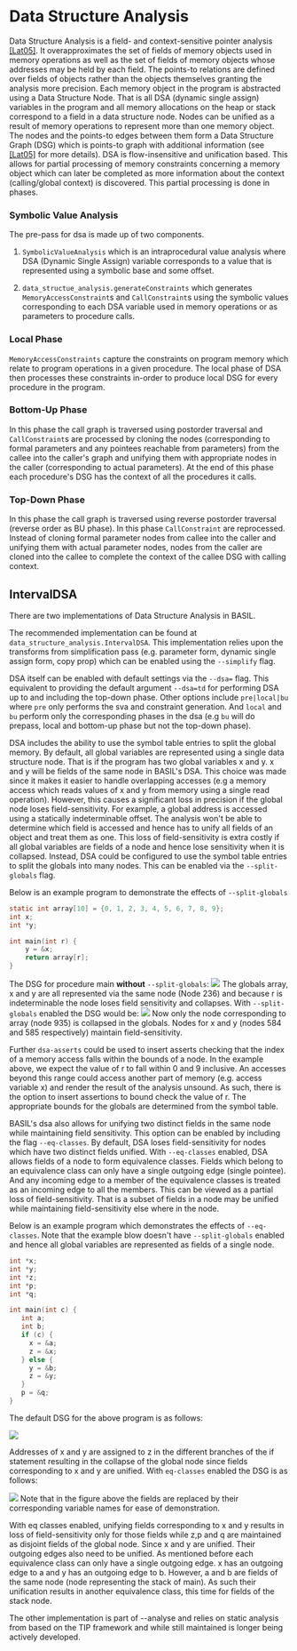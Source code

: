 
# Data Structure Analysis

Data Structure Analysis is a field- and context-sensitive pointer analysis [[Lat05]](https://llvm.org/pubs/2005-05-04-LattnerPHDThesis.pdf).
It overapproximates the set of fields of memory objects used in memory operations
as well as the set of fields of memory objects whose addresses may be held by each field.
The points-to relations are defined over fields of objects rather than the objects themselves granting
the analysis more precision.
Each memory object in the program is abstracted using a Data Structure Node.
That is all DSA (dynamic single assign) variables in the program and all memory allocations on the heap or stack
correspond to a field in a data structure node.
Nodes can be unified as a result of memory operations to represent more than one memory object.
The nodes and the points-to edges between them form a Data Structure Graph (DSG)
which is points-to graph with additional information (see [[Lat05]](https://llvm.org/pubs/2005-05-04-LattnerPHDThesis.pdf) for more details).
DSA is flow-insensitive and unification based. This allows for partial processing
of memory constraints concerning a memory object which can later be completed
as more information about the context (calling/global context) is discovered.
This partial processing is done in phases.

### Symbolic Value Analysis
The pre-pass for dsa is made up of two components.
1. `SymbolicValueAnalysis` which is an
   intraprocedural value analysis where DSA (Dynamic Single Assign) variable corresponds to a value that is represented using a
   symbolic base and some offset.

2. `data_structue_analysis.generateConstraints` which generates
   `MemoryAccessConstraint`s and `CallConstraint`s using the symbolic values corresponding to each DSA variable used in
   memory operations or as parameters to procedure calls.

### Local Phase
`MemoryAccessConstraints` capture the constraints on program memory which relate to program
operations in a given procedure. The local phase of DSA then processes these constraints
in-order to produce local DSG for every procedure in the program.

### Bottom-Up Phase
In this phase the call graph is traversed using postorder traversal and `CallConstraint`s
are processed by cloning the nodes (corresponding to
formal parameters and any pointees reachable from parameters) from the callee into the caller's graph
and unifying them with appropriate nodes in the caller (corresponding to actual parameters).
At the end of this phase each procedure's DSG has the context of all the
procedures it calls.

### Top-Down Phase
In this phase the call graph is traversed using reverse postorder traversal (reverse order as BU phase).
In this phase `CallConstraint` are reprocessed. Instead of cloning formal parameter nodes from callee into the caller
and unifying them with actual parameter nodes, nodes from the caller are cloned into the callee
to complete the context of the callee DSG with calling context.


## IntervalDSA
There are two implementations of Data Structure Analysis in BASIL.

The recommended implementation can be found at `data_structure_analysis.IntervalDSA`.
This implementation relies upon the transforms from simplification
pass (e.g. parameter form, dynamic single assign form, copy prop) which can be enabled
using the `--simplify` flag.

DSA itself can be enabled with default settings via the `--dsa=` flag. This
equivalent to providing the default argument `--dsa=td` for performing DSA up to and including
the top-down phase. Other options include `pre|local|bu` where `pre` only performs the sva and
constraint generation. And `local` and `bu` perform only the corresponding phases in the dsa
(e.g `bu` will do prepass, local and bottom-up phase but not the top-down phase).


DSA includes the ability to use the symbol table entries to split the global memory.
By default, all global variables are represented using a single data structure node. That is if the program
has two global variables x and y. x and y will be fields of the same node in BASIL's DSA.
This choice was made since it makes it easier to handle overlapping accesses (e.g a memory access which reads values
of x and y from memory using a single read operation).
However, this causes a significant loss in precision if the global node loses field-sensitivity.
For example, a global address is accessed using a statically indeterminable offset.
The analysis won't be able to determine which field is accessed and hence has to unify all fields of an object
and treat them as one. This loss of field-sensitivity is extra costly if all global variables are fields of a node
and hence lose sensitivity when it is collapsed.
Instead, DSA could be configured to use the symbol table entries to split the globals into many nodes.
This can be enabled via the `--split-globals` flag.


Below is an example program to demonstrate the effects of `--split-globals`

```C
static int array[10] = {0, 1, 2, 3, 4, 5, 6, 7, 8, 9};
int x;
int *y;

int main(int r) {
    y = &x;
    return array[r];
}
```

The DSG for procedure main **without** `--split-globals`:
![](../img/dsa/nosplit.png)
The globals array, x and y are all represented via the same node (Node 236) and because r is indeterminable 
the node loses field sensitivity and collapses. 
With `--split-globals` enabled the DSG would be:
![](../img/dsa/split.png)
Now only the node corresponding to array (node 935) is collapsed in the globals. 
Nodes for x and y (nodes 584 and 585 respectively) maintain field-sensitivity.

Further `dsa-asserts` could be used to insert asserts checking that the index of a memory 
access falls within the bounds of a node. In the example above, we expect the value of r to fall within 
0 and 9 inclusive. An accesses beyond this range could access another part of memory (e.g. access variable x)
and render the result of the analysis unsound. As such, there is the option to insert assertions 
to bound check the value of r. The appropriate bounds for the globals are 
determined from the symbol table. 

BASIL's dsa also allows for unifying two distinct fields in the same node while maintaining 
field sensitivity. This option can be enabled by including the flag `--eq-classes`. 
By default, DSA loses field-sensitivity for nodes which have two distinct fields unified. 
With `--eq-classes` enabled, DSA allows fields of a node to form equivalence classes. 
Fields which belong to an equivalence class can only have a single outgoing edge (single pointee). 
And any incoming edge to a member of the equivalence classes is treated as an incoming edge to all the members. 
This can be viewed 
as a partial loss of field-sensitivity.
That is a subset of fields in a node may be unified while maintaining field-sensitivity else where in the node.

Below is an example program which demonstrates the effects of `--eq-classes`. Note that 
the example blow doesn't have `--split-globals` enabled and hence all global variables 
are represented as fields of a single node.

```C
int *x;
int *y;
int *z;
int *p;
int *q;

int main(int c) {
   int a;
   int b;
   if (c) {
     x = &a;
     z = &x;
   } else {
     y = &b;
     z = &y;
   }
   p = &q;
}
```
The default DSG for the above program is as follows:

![](../img/dsa/noeq.png)

Addresses of x and y are assigned to z in the different branches of the if statement 
resulting in the collapse of the global node since fields corresponding to x and y are unified. 
With `eq-classes` enabled the DSG is as follows:

![](../img/dsa/eq.png)
Note that in the figure above the fields are replaced by their corresponding variable names
for ease of demonstration. 

With eq classes enabled, unifying fields corresponding to x and y results in loss of field-sensitivity 
only for those fields while z,p and q are maintained as disjoint fields of the global node.
Since x and y are unified. Their outgoing edges also need to be unified. As mentioned before 
each equivalence class can only have a single outgoing edge. x has an outgoing edge to a and 
y has an outgoing edge to b. However, a and b are fields of the same node (node representing the stack of main).
As such their unification results in another equivalence class, this time for fields of 
the stack node.


The other implementation is part of --analyse and relies on static analysis from based on the TIP framework
and while still maintained is longer being actively developed.


